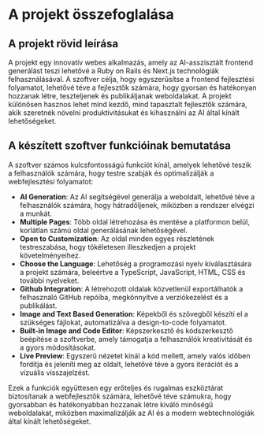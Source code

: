 # A projekt összefoglalása

## A projekt rövid leírása

A projekt egy innovatív webes alkalmazás, amely az AI-asszisztált frontend generálást teszi lehetővé a Ruby on Rails és Next.js technológiák felhasználásával. A szoftver célja, hogy egyszerűsítse a frontend fejlesztési folyamatot, lehetővé téve a fejlesztők számára, hogy gyorsan és hatékonyan hozzanak létre, teszteljenek és publikáljanak weboldalakat. A projekt különösen hasznos lehet mind kezdő, mind tapasztalt fejlesztők számára, akik szeretnék növelni produktivitásukat és kihasználni az AI által kínált lehetőségeket.

## A készített szoftver funkcióinak bemutatása

A szoftver számos kulcsfontosságú funkciót kínál, amelyek lehetővé teszik a felhasználók számára, hogy testre szabják és optimalizálják a webfejlesztési folyamatot:

- **AI Generation**: Az AI segítségével generálja a weboldalt, lehetővé téve a felhasználók számára, hogy hátradőljenek, miközben a rendszer elvégzi a munkát.
- **Multiple Pages**: Több oldal létrehozása és mentése a platformon belül, korlátlan számú oldal generálásának lehetőségével.
- **Open to Customization**: Az oldal minden egyes részletének testreszabása, hogy tökéletesen illeszkedjen a projekt követelményeihez.
- **Choose the Language**: Lehetőség a programozási nyelv kiválasztására a projekt számára, beleértve a TypeScript, JavaScript, HTML, CSS és további nyelveket.
- **Github Integration**: A létrehozott oldalak közvetlenül exportálhatók a felhasználó GitHub repóiba, megkönnyítve a verziókezelést és a publikálást.
- **Image and Text Based Generation**: Képekből és szövegből készíti el a szükséges fájlokat, automatizálva a design-to-code folyamatot.
- **Built-in Image and Code Editor**: Képszerkesztő és kódszerkesztő beépítése a szoftverbe, amely támogatja a felhasználók kreativitását és a gyors módosításokat.
- **Live Preview**: Egyszerű nézetet kínál a kód mellett, amely valós időben fordítja és jeleníti meg az oldalt, lehetővé téve a gyors iterációt és a vizuális visszajelzést.

Ezek a funkciók együttesen egy erőteljes és rugalmas eszköztárat biztosítanak a webfejlesztők számára, lehetővé téve számukra, hogy gyorsabban és hatékonyabban hozzanak létre kiváló minőségű weboldalakat, miközben maximalizálják az AI és a modern webtechnológiák által kínált lehetőségeket.

